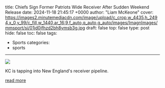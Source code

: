 title: Chiefs Sign Former Patriots Wide Receiver After Sudden Weekend Release
date: 2024-11-18 21:45:17 +0000
author: "Liam McKeone"
cover: https://images2.minutemediacdn.com/image/upload/c_crop,w_4435,h_2494,x_0,y_99/c_fill,w_1440,ar_16:9,f_auto,q_auto,g_auto/images/ImagnImages/mmsport/si/01jd0jfhzd2bh8ymsb3g.jpg
draft: false
top: false
type: post
hide: false
toc: false
tags:
  - Sports
categories:
  - sports
---

![](https://images2.minutemediacdn.com/image/upload/c_crop,w_4435,h_2494,x_0,y_99/c_fill,w_1440,ar_16:9,f_auto,q_auto,g_auto/images/ImagnImages/mmsport/si/01jd0jfhzd2bh8ymsb3g.jpg)

KC is tapping into New England's receiver pipeline.

[read more](https://www.si.com/nfl/chiefs-sign-former-patriots-wide-receiver-sudden-release)
